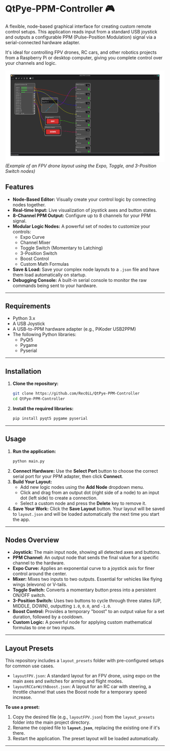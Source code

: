 # QtPye-PPM-Controller 🎮

A flexible, node-based graphical interface for creating custom remote control setups. This application reads input from a standard USB joystick and outputs a configurable PPM (Pulse-Position Modulation) signal via a serial-connected hardware adapter.

It's ideal for controlling FPV drones, RC cars, and other robotics projects from a Raspberry Pi or desktop computer, giving you complete control over your channels and logic.

![FPV Drone Layout](image_69a278.png)
*(Example of an FPV drone layout using the Expo, Toggle, and 3-Position Switch nodes)*

## Features

* **Node-Based Editor:** Visually create your control logic by connecting nodes together.
* **Real-time Input:** Live visualization of joystick axes and button states.
* **8-Channel PPM Output:** Configure up to 8 channels for your PPM signal.
* **Modular Logic Nodes:** A powerful set of nodes to customize your controls:
    * Expo Curve
    * Channel Mixer
    * Toggle Switch (Momentary to Latching)
    * 3-Position Switch
    * Boost Control
    * Custom Math Formulas
* **Save & Load:** Save your complex node layouts to a `.json` file and have them load automatically on startup.
* **Debugging Console:** A built-in serial console to monitor the raw commands being sent to your hardware.

---

## Requirements

* Python 3.x
* A USB Joystick
* A USB-to-PPM hardware adapter (e.g., PiKoder USB2PPM)
* The following Python libraries:
    * PyQt5
    * Pygame
    * Pyserial

---

## Installation

1.  **Clone the repository:**
    ```bash
    git clone https://github.com/Rec0iL/QtPye-PPM-Controller
    cd QtPye-PPM-Controller
    ```

2.  **Install the required libraries:**
    ```bash
    pip install pyqt5 pygame pyserial
    ```

---

## Usage

1.  **Run the application:**
    ```bash
    python main.py
    ```
2.  **Connect Hardware:** Use the **Select Port** button to choose the correct serial port for your PPM adapter, then click **Connect**.
3.  **Build Your Layout:**
    * Add new logic nodes using the **Add Node** dropdown menu.
    * Click and drag from an output dot (right side of a node) to an input dot (left side) to create a connection.
    * Select a custom node and press the **Delete** key to remove it.
4.  **Save Your Work:** Click the **Save Layout** button. Your layout will be saved to `layout.json` and will be loaded automatically the next time you start the app.

---

## Nodes Overview

* **Joystick:** The main input node, showing all detected axes and buttons.
* **PPM Channel:** An output node that sends the final value for a specific channel to the hardware.
* **Expo Curve:** Applies an exponential curve to a joystick axis for finer control around the center.
* **Mixer:** Mixes two inputs to two outputs. Essential for vehicles like flying wings (elevons) or V-tails.
* **Toggle Switch:** Converts a momentary button press into a persistent ON/OFF switch.
* **3-Position Switch:** Uses two buttons to cycle through three states (UP, MIDDLE, DOWN), outputting `1.0`, `0.0`, and `-1.0`.
* **Boost Control:** Provides a temporary "boost" to an output value for a set duration, followed by a cooldown.
* **Custom Logic:** A powerful node for applying custom mathematical formulas to one or two inputs.

---

## Layout Presets

This repository includes a `layout_presets` folder with pre-configured setups for common use cases.

* `layoutFPV.json`: A standard layout for an FPV drone, using expo on the main axes and switches for arming and flight modes.
* `layoutRCCarWithBoost.json`: A layout for an RC car with steering, a throttle channel that uses the Boost node for a temporary speed increase.

**To use a preset:**

1.  Copy the desired file (e.g., `layoutFPV.json`) from the `layout_presets` folder into the main project directory.
2.  Rename the copied file to **`layout.json`**, replacing the existing one if it's there.
3.  Restart the application. The preset layout will be loaded automatically.

---
